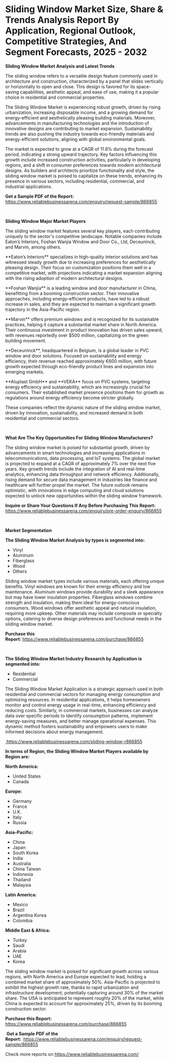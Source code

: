 <p><h1>Sliding Window Market Size, Share & Trends Analysis Report By Application, Regional Outlook, Competitive Strategies, And Segment Forecasts, 2025 - 2032</h1></p><p><strong>Sliding Window Market Analysis and Latest Trends</strong></p>
<p><p>The sliding window refers to a versatile design feature commonly used in architecture and construction, characterized by a panel that slides vertically or horizontally to open and close. This design is favored for its space-saving capabilities, aesthetic appeal, and ease of use, making it a popular choice in residential and commercial properties.</p><p>The Sliding Window Market is experiencing robust growth, driven by rising urbanization, increasing disposable income, and a growing demand for energy-efficient and aesthetically pleasing building materials. Moreover, advancements in manufacturing technologies and the introduction of innovative designs are contributing to market expansion. Sustainability trends are also pushing the industry towards eco-friendly materials and energy-efficient solutions, aligning with global environmental goals.</p><p>The market is expected to grow at a CAGR of 11.8% during the forecast period, indicating a strong upward trajectory. Key factors influencing this growth include increased construction activities, particularly in developing regions, and a shift in consumer preferences towards modern architectural designs. As builders and architects prioritize functionality and style, the sliding window market is poised to capitalize on these trends, enhancing its presence in various sectors, including residential, commercial, and industrial applications.</p></p>
<p><strong>Get a Sample PDF of the Report:&nbsp;</strong> <a href="https://www.reliablebusinessarena.com/enquiry/request-sample/866855?utm_campaign=1990&utm_medium=2&utm_source=Github&utm_content=ia&utm_term=07022025&utm_id=sliding-window">https://www.reliablebusinessarena.com/enquiry/request-sample/866855</a></p>
<p>&nbsp;</p>
<p><strong>Sliding Window Major Market Players</strong></p>
<p><p>The sliding window market features several key players, each contributing uniquely to the sector's competitive landscape. Notable companies include Eaton’s Interiors, Foshan Wanjia Window and Door Co., Ltd, Deceuninck, and Marvin, among others. </p><p>**Eaton’s Interiors** specializes in high-quality interior solutions and has witnessed steady growth due to increasing preferences for aesthetically pleasing design. Their focus on customization positions them well in a competitive market, with projections indicating a market expansion aligning with the rising adoption of modern architectural designs.</p><p>**Foshan Wanjia** is a leading window and door manufacturer in China, benefitting from a booming construction sector. Their innovative approaches, including energy-efficient products, have led to a robust increase in sales, and they are expected to maintain a significant growth trajectory in the Asia-Pacific region.</p><p>**Marvin** offers premium windows and is recognized for its sustainable practices, helping it capture a substantial market share in North America. Their continuous investment in product innovation has driven sales upward, with revenues reportedly over $500 million, capitalizing on the green building movement.</p><p>**Deceuninck**, headquartered in Belgium, is a global leader in PVC window and door solutions. Focused on sustainability and energy efficiency, their revenue reached approximately €600 million, with future growth expected through eco-friendly product lines and expansion into emerging markets.</p><p>**Aluplast GmbH** and **VEKA** focus on PVC systems, targeting energy efficiency and sustainability, which are increasingly crucial for consumers. Their established market presence positions them for growth as regulations around energy efficiency become stricter globally.</p><p>These companies reflect the dynamic nature of the sliding window market, driven by innovation, sustainability, and increased demand in both residential and commercial sectors.</p></p>
<p>&nbsp;</p>
<p><strong>What Are The Key Opportunities For Sliding Window Manufacturers?</strong></p>
<p><p>The sliding window market is poised for substantial growth, driven by advancements in smart technologies and increasing applications in telecommunications, data processing, and IoT systems. The global market is projected to expand at a CAGR of approximately 7% over the next five years. Key growth trends include the integration of AI and real-time analytics, enhancing data throughput and network efficiency. Additionally, rising demand for secure data management in industries like finance and healthcare will further propel the market. The future outlook remains optimistic, with innovations in edge computing and cloud solutions expected to unlock new opportunities within the sliding window framework.</p></p>
<p><strong>Inquire or Share Your Questions If Any Before Purchasing This Report:</strong> <a href="https://www.reliablebusinessarena.com/enquiry/pre-order-enquiry/866855?utm_campaign=1990&utm_medium=2&utm_source=Github&utm_content=ia&utm_term=07022025&utm_id=sliding-window">https://www.reliablebusinessarena.com/enquiry/pre-order-enquiry/866855</a></p>
<p>&nbsp;</p>
<p><strong>Market Segmentation</strong></p>
<p><strong>The Sliding Window Market Analysis by types is segmented into:</strong></p>
<p><ul><li>Vinyl</li><li>Aluminum</li><li>Fiberglass</li><li>Wood</li><li>Others</li></ul></p>
<p><p>Sliding window market types include various materials, each offering unique benefits. Vinyl windows are known for their energy efficiency and low maintenance. Aluminum windows provide durability and a sleek appearance but may have lower insulation properties. Fiberglass windows combine strength and insulation, making them ideal for energy-conscious consumers. Wood windows offer aesthetic appeal and natural insulation, requiring more upkeep. Other materials may include composite or specialty options, catering to diverse design preferences and functional needs in the sliding window market.</p></p>
<p><strong>Purchase this Report:&nbsp;</strong><a href="https://www.reliablebusinessarena.com/purchase/866855?utm_campaign=1990&utm_medium=2&utm_source=Github&utm_content=ia&utm_term=07022025&utm_id=sliding-window">https://www.reliablebusinessarena.com/purchase/866855</a></p>
<p>&nbsp;</p>
<p><strong>The Sliding Window Market Industry Research by Application is segmented into:</strong></p>
<p><ul><li>Residential</li><li>Commercial</li></ul></p>
<p><p>The Sliding Window Market Application is a strategic approach used in both residential and commercial sectors for managing energy consumption and optimizing resources. In residential applications, it helps homeowners monitor and control energy usage in real-time, enhancing efficiency and reducing costs. Similarly, in commercial markets, businesses can analyze data over specific periods to identify consumption patterns, implement energy-saving measures, and better manage operational expenses. This dynamic method fosters sustainability and empowers users to make informed decisions about energy management.</p></p>
<p><a href="https://www.reliablebusinessarena.com/sliding-window-r866855?utm_campaign=1990&utm_medium=2&utm_source=Github&utm_content=ia&utm_term=07022025&utm_id=sliding-window">&nbsp;https://www.reliablebusinessarena.com/sliding-window-r866855</a></p>
<p><strong>In terms of Region, the Sliding Window Market Players available by Region are:</strong></p>
<p>
    <p> <strong> North America: </strong>
        <ul>
            <li>United States</li>
            <li>Canada</li>
        </ul>
        </p> 
    <p> <strong> Europe: </strong>
        <ul>
            <li>Germany</li>
            <li>France</li>
            <li>U.K.</li>
            <li>Italy</li>
            <li>Russia</li>
        </ul>
        </p> 
    <p> <strong> Asia-Pacific: </strong>
        <ul>
            <li>China</li>
            <li>Japan</li>
            <li>South Korea</li>
            <li>India</li>
            <li>Australia</li>
            <li>China Taiwan</li>
            <li>Indonesia</li>
            <li>Thailand</li>
            <li>Malaysia</li>
        </ul>
        </p> 
    <p> <strong> Latin America: </strong>
        <ul>
            <li>Mexico</li>
            <li>Brazil</li>
            <li>Argentina Korea</li>
            <li>Colombia</li>
        </ul>
        </p> 
    <p> <strong> Middle East & Africa: </strong>
        <ul>
            <li>Turkey</li>
            <li>Saudi</li>
            <li>Arabia</li>
            <li>UAE</li>
            <li>Korea</li>
        </ul>
    </p>
    </p>
<p><p>The sliding window market is poised for significant growth across various regions, with North America and Europe expected to lead, holding a combined market share of approximately 50%. Asia-Pacific is projected to exhibit the highest growth rate, thanks to rapid urbanization and infrastructure development, potentially capturing around 30% of the market share. The USA is anticipated to represent roughly 20% of the market, while China is expected to account for approximately 25%, driven by its booming construction sector.</p></p>
<p><strong>Purchase this Report: </strong><a href="https://www.reliablebusinessarena.com/purchase/866855?utm_campaign=1990&utm_medium=2&utm_source=Github&utm_content=ia&utm_term=07022025&utm_id=sliding-window">https://www.reliablebusinessarena.com/purchase/866855</a></p>
<p>&nbsp;<strong>Get a Sample PDF of the Report:&nbsp;&nbsp;</strong><a href="https://www.reliablebusinessarena.com/enquiry/request-sample/866855?utm_campaign=1990&utm_medium=2&utm_source=Github&utm_content=ia&utm_term=07022025&utm_id=sliding-window">https://www.reliablebusinessarena.com/enquiry/request-sample/866855</a></p>
<p><strong></strong></p>
<p>Check more reports on <a href="https://www.reliablebusinessarena.com/?utm_campaign=1990&utm_medium=2&utm_source=Github&utm_content=ia&utm_term=07022025&utm_id=sliding-window">https://www.reliablebusinessarena.com/</a></p>